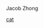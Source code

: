Jacob Zhong

[cat](https://www.thesprucepets.com/thmb/STWn6N_6Xn7A06r0yH4dUUlglko=/2121x1193/smart/filters:no_upscale()/GettyImages-833785930-cb727bf0b0d2491ab94d9b67e1a31da2.jpg)
